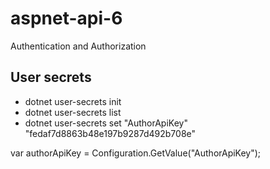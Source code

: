 # aspnet-api-6
Authentication and Authorization

## User secrets 
 - dotnet user-secrets init
 - dotnet user-secrets list
 - dotnet user-secrets set "AuthorApiKey" "fedaf7d8863b48e197b9287d492b708e"

var authorApiKey = Configuration.GetValue<string>("AuthorApiKey");
